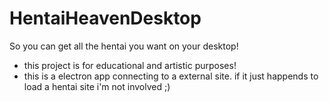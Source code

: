 # HentaiHeavenDesktop
So you can get all the hentai you want on your desktop!


- this project is for educational and artistic purposes!
- this is a electron app connecting to a external site. if it just happends to load a hentai site i'm not involved ;)
